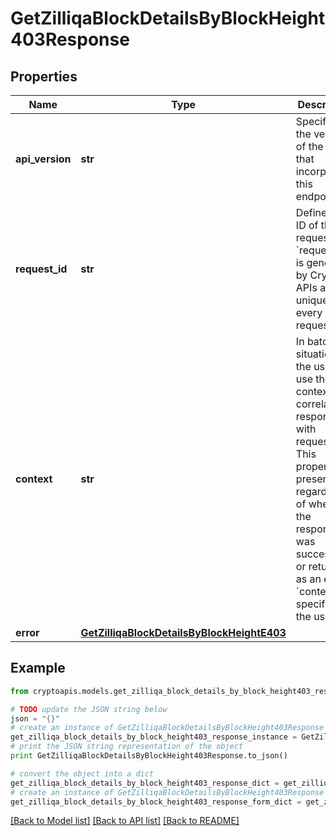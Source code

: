 # GetZilliqaBlockDetailsByBlockHeight403Response


## Properties
Name | Type | Description | Notes
------------ | ------------- | ------------- | -------------
**api_version** | **str** | Specifies the version of the API that incorporates this endpoint. | 
**request_id** | **str** | Defines the ID of the request. The &#x60;requestId&#x60; is generated by Crypto APIs and it&#39;s unique for every request. | 
**context** | **str** | In batch situations the user can use the context to correlate responses with requests. This property is present regardless of whether the response was successful or returned as an error. &#x60;context&#x60; is specified by the user. | [optional] 
**error** | [**GetZilliqaBlockDetailsByBlockHeightE403**](GetZilliqaBlockDetailsByBlockHeightE403.md) |  | 

## Example

```python
from cryptoapis.models.get_zilliqa_block_details_by_block_height403_response import GetZilliqaBlockDetailsByBlockHeight403Response

# TODO update the JSON string below
json = "{}"
# create an instance of GetZilliqaBlockDetailsByBlockHeight403Response from a JSON string
get_zilliqa_block_details_by_block_height403_response_instance = GetZilliqaBlockDetailsByBlockHeight403Response.from_json(json)
# print the JSON string representation of the object
print GetZilliqaBlockDetailsByBlockHeight403Response.to_json()

# convert the object into a dict
get_zilliqa_block_details_by_block_height403_response_dict = get_zilliqa_block_details_by_block_height403_response_instance.to_dict()
# create an instance of GetZilliqaBlockDetailsByBlockHeight403Response from a dict
get_zilliqa_block_details_by_block_height403_response_form_dict = get_zilliqa_block_details_by_block_height403_response.from_dict(get_zilliqa_block_details_by_block_height403_response_dict)
```
[[Back to Model list]](../README.md#documentation-for-models) [[Back to API list]](../README.md#documentation-for-api-endpoints) [[Back to README]](../README.md)



